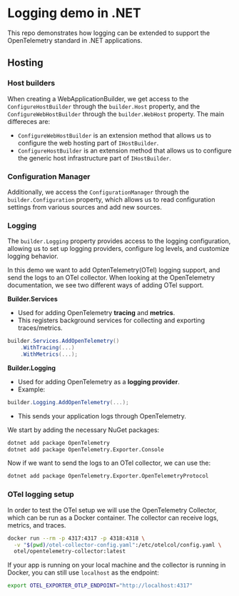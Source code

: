 # Logging demo in .NET

This repo demonstrates how logging can be extended to support the OpenTelemetry
standard in .NET applications.

## Hosting

### Host builders

When creating a WebApplicationBuilder, we get access to the
`ConfigureHostBuilder` through the `builder.Host` property, and the
`ConfigureWebHostBuilder` through the `builder.WebHost` property. The main
differeces are:

- `ConfigureWebHostBuilder` is an extension method that allows us to configure
  the web hosting part of `IHostBuilder`.
- `ConfigureHostBuilder` is an extension method that allows us to configure the
  generic host infrastructure part of `IHostBuilder`.

### Configuration Manager

Additionally, we access the `ConfigurationManager` through the
`builder.Configuration` property, which allows us to read configuration
settings from various sources and add new sources.

### Logging

The `builder.Logging` property provides access to the logging configuration,
allowing us to set up logging providers, configure log levels, and customize
logging behavior.

In this demo we want to add OptenTelemetry(OTel) logging support, and send the
logs to an OTel collector. When looking at the OpenTelemetry documentation, we
see two different ways of adding OTel support.

**Builder.Services**  

- Used for adding OpenTelemetry **tracing** and **metrics**.
- This registers background services for collecting and exporting
  traces/metrics.

```cs
builder.Services.AddOpenTelemetry()
    .WithTracing(...)
    .WithMetrics(...);
```

**Builder.Logging**  

- Used for adding OpenTelemetry as a **logging provider**.
- Example:  

```cs
builder.Logging.AddOpenTelemetry(...);
```

- This sends your application logs through OpenTelemetry.

We start by adding the necessary NuGet packages:

```bash
dotnet add package OpenTelemetry
dotnet add package OpenTelemetry.Exporter.Console
```

Now if we want to send the logs to an OTel collector, we can use the:

```bash
dotnet add package OpenTelemetry.Exporter.OpenTelemetryProtocol
```

### OTel logging setup

In order to test the OTel setup we will use the OpenTelemetry Collector, which
can be run as a Docker container. The collector can receive logs, metrics, and
traces.

```bash
docker run --rm -p 4317:4317 -p 4318:4318 \
  -v "$(pwd)/otel-collector-config.yaml":/etc/otelcol/config.yaml \
  otel/opentelemetry-collector:latest
```

If your app is running on your local machine and the collector is running in
Docker, you can still use `localhost` as the endpoint:

```sh
export OTEL_EXPORTER_OTLP_ENDPOINT="http://localhost:4317"
```
